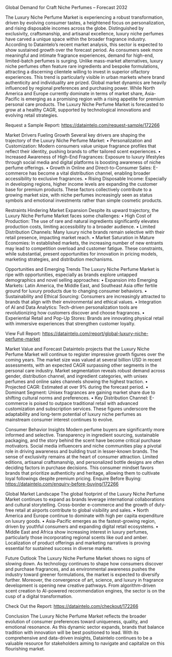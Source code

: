 Global Demand for Craft Niche Perfumes – Forecast 2032

The Luxury Niche Perfume Market is experiencing a robust transformation, driven by evolving consumer tastes, a heightened focus on personalization, and rising disposable incomes across the globe. Distinguished by exclusivity, craftsmanship, and artisanal excellence, luxury niche perfumes have carved a unique space within the broader fragrance industry. According to Dataintelo’s recent market analysis, this sector is expected to show sustained growth over the forecast period.
As consumers seek more meaningful and intimate fragrance experiences, demand for high-end, limited-batch perfumes is surging. Unlike mass-market alternatives, luxury niche perfumes often feature rare ingredients and bespoke formulations, attracting a discerning clientele willing to invest in superior olfactory experiences. This trend is particularly visible in urban markets where brand authenticity and individuality are prized.
Global market dynamics are heavily influenced by regional preferences and purchasing power. While North America and Europe currently dominate in terms of market share, Asia-Pacific is emerging as a promising region with a rising appetite for premium personal care products. The Luxury Niche Perfume Market is forecasted to grow at a healthy CAGR, supported by technological innovations and evolving retail strategies.

Request a Sample Report: https://dataintelo.com/request-sample/172266 

Market Drivers Fueling Growth
Several key drivers are shaping the trajectory of the Luxury Niche Perfume Market:
•	Personalization and Customization: Modern consumers value unique fragrance profiles that reflect their identity, pushing brands to offer tailored scent experiences.
•	Increased Awareness of High-End Fragrances: Exposure to luxury lifestyles through social media and digital platforms is boosting awareness of niche perfume offerings.
•	Growth in Online and Direct-to-Consumer Sales: E-commerce has become a vital distribution channel, enabling broader accessibility to exclusive fragrances.
•	Rising Disposable Income: Especially in developing regions, higher income levels are expanding the customer base for premium products.
These factors collectively contribute to a growing market size, with niche perfumes increasingly seen as status symbols and emotional investments rather than simple cosmetic products.

Restraints Hindering Market Expansion
Despite its upward trajectory, the Luxury Niche Perfume Market faces some challenges:
•	High Cost of Production: The use of rare and natural ingredients significantly elevates production costs, limiting accessibility to a broader audience.
•	Limited Distribution Channels: Many luxury niche brands remain selective with their retail presence, impacting market reach.
•	Market Saturation in Mature Economies: In established markets, the increasing number of new entrants may lead to competition overload and customer fatigue.
These constraints, while substantial, present opportunities for innovation in pricing models, marketing strategies, and distribution mechanisms.

Opportunities and Emerging Trends
The Luxury Niche Perfume Market is ripe with opportunities, especially as brands explore untapped demographics and novel selling approaches:
•	Expansion into Emerging Markets: Latin America, the Middle East, and Southeast Asia offer fertile ground for luxury products due to changing consumer behaviors.
•	Sustainability and Ethical Sourcing: Consumers are increasingly attracted to brands that align with their environmental and ethical values.
•	Integration of AI and Data Analytics: Tech-driven personalization tools are revolutionizing how customers discover and choose fragrances.
•	Experiential Retail and Pop-Up Stores: Brands are innovating physical retail with immersive experiences that strengthen customer loyalty.

View Full Report: https://dataintelo.com/report/global-luxury-niche-perfume-market

Market Value and Forecast
Dataintelo projects that the Luxury Niche Perfume Market will continue to register impressive growth figures over the coming years. The market size was valued at several billion USD in recent assessments, with an expected CAGR surpassing other segments in the personal care industry. Market segmentation reveals robust demand across gender, distribution channel, and ingredient categories, with unisex perfumes and online sales channels showing the highest traction.
•	Projected CAGR: Estimated at over 9% during the forecast period.
•	Dominant Segment: Unisex fragrances are gaining market share due to shifting cultural norms and preferences.
•	Key Distribution Channel: E-commerce is poised to outpace traditional retail with advanced customization and subscription services.
These figures underscore the adaptability and long-term potential of luxury niche perfumes as mainstream consumer interest continues to evolve.

Consumer Behavior Insights
Modern perfume buyers are significantly more informed and selective. Transparency in ingredient sourcing, sustainable packaging, and the story behind the scent have become critical purchase motivators. Social media influencers and niche communities play a pivotal role in driving awareness and building trust in lesser-known brands.
The sense of exclusivity remains at the heart of consumer attraction. Limited editions, artisanal craftsmanship, and personalized bottle designs are often deciding factors in purchase decisions. This consumer mindset favors brands that prioritize authenticity and heritage, allowing them to cultivate loyal followings despite premium pricing.
Enquire Before Buying: https://dataintelo.com/enquiry-before-buying/172266 

Global Market Landscape
The global footprint of the Luxury Niche Perfume Market continues to expand as brands leverage international collaborations and cultural storytelling. Cross-border e-commerce and the growth of duty-free retail at airports contribute to global visibility and sales.
•	North America and Europe continue to dominate with high per capita expenditure on luxury goods.
•	Asia-Pacific emerges as the fastest-growing region, driven by youthful consumers and expanding digital retail ecosystems.
•	Middle East and Africa show increasing interest in luxury perfumes, particularly those incorporating regional scents like oud and amber.
Localization of product offerings and marketing narratives is proving essential for sustained success in diverse markets.

Future Outlook
The Luxury Niche Perfume Market shows no signs of slowing down. As technology continues to shape how consumers discover and purchase fragrances, and as environmental awareness pushes the industry toward greener formulations, the market is expected to diversify further.
Moreover, the convergence of art, science, and luxury in fragrance development is opening new creative pathways. From algorithm-driven scent creation to AI-powered recommendation engines, the sector is on the cusp of a digital transformation.

Check Out the Report: https://dataintelo.com/checkout/172266

Conclusion
The Luxury Niche Perfume Market reflects the broader evolution of consumer preferences toward uniqueness, quality, and emotional resonance. As this dynamic sector expands, brands that balance tradition with innovation will be best positioned to lead. With its comprehensive and data-driven insights, Dataintelo continues to be a valuable resource for stakeholders aiming to navigate and capitalize on this flourishing market.
